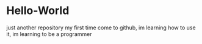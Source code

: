# Hello-World
just another repository
my first time come to github,
im learning how to use it,
im learning to be a programmer
